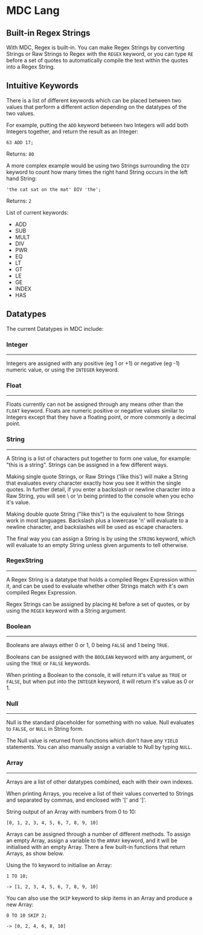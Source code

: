 # MDC Lang

## Built-in Regex Strings

With MDC, Regex is built-in. You can make Regex Strings by converting Strings or Raw Strings to Regex with the `REGEX` keyword, or you can type `RE` before a set of quotes to automatically compile the text within the quotes into a Regex String.

## Intuitive Keywords

There is a list of different keywords which can be placed between two values that perform a different action depending on the datatypes of the two values.

For example, putting the `ADD` keyword between two Integers will add both Integers together, and return the result as an Integer:

    63 ADD 17;

Returns: `80`

A more complex example would be using two Strings surrounding the `DIV` keyword to count how many times the right hand String occurs in the left hand String:

    'the cat sat on the mat' DIV 'the';

Returns: `2`

List of current keywords:

- ADD
- SUB
- MULT
- DIV
- PWR
- EQ
- LT
- GT
- LE
- GE
- INDEX
- HAS

## Datatypes

The current Datatypes in MDC include:

### Integer
-----------

Integers are assigned with any positive (eg 1 or +1) or negative (eg -1) numeric value, or using the `INTEGER` keyword.

### Float
---------

Floats currently can not be assigned through any means other than the `FLOAT` keyword.
Floats are numeric positive or negative values similar to Integers except that they have a floating point, or more commonly a decimal point.

### String
----------

A String is a list of characters put together to form one value, for example: "this is a string". Strings can be assigned in a few different ways.

Making single quote Strings, or Raw Strings ('like this') will make a String that evaluates every character exactly how you see it within the single quotes. In further detail, if you enter a backslash or newline character into a Raw String, you will see \ or \n being printed to the console when you echo it's value.

Making double quote String ("like this") is the equivalent to how Strings work in most languages. Backslash plus a lowercase 'n' will evaluate to a newline character, and backslashes will be used as escape characters.

The final way you can assign a String is by using the `STRING` keyword, which will evaluate to an empty String unless given arguments to tell otherwise.

### RegexString
---------------

A Regex String is a datatype that holds a compiled Regex Expression within it, and can be used to evaluate whether other Strings match with it's own compiled Regex Expression.

Regex Strings can be assigned by placing `RE` before a set of quotes, or by using the `REGEX` keyword with a String argument.

### Boolean
-----------

Booleans are always either 0 or 1, 0 being `FALSE` and 1 being `TRUE`.

Booleans can be assigned with the `BOOLEAN` keyword with any argument, or using the `TRUE` or `FALSE` keywords.

When printing a Boolean to the console, it will return it's value as `TRUE` or `FALSE`, but when put into the `INTEGER` keyword, it will return it's value as 0 or 1.

### Null
--------

Null is the standard placeholder for something with no value. Null evaluates to `FALSE`, or `NULL` in String form.

The Null value is returned from functions which don't have any `YIELD` statements. You can also manually assign a variable to Null by typing `NULL`.

### Array
---------

Arrays are a list of other datatypes combined, each with their own indexes.

When printing Arrays, you receive a list of their values converted to Strings and separated by commas, and enclosed with '[' and ']'.

String output of an Array with numbers from 0 to 10:

    [0, 1, 2, 3, 4, 5, 6, 7, 8, 9, 10]

Arrays can be assigned through a number of different methods. To assign an empty Array, assign a variable to the `ARRAY` keyword, and it will be initialised with an empty Array. There a few built-in functions that return Arrays, as show below.

Using the `TO` keyword to initialise an Array:

    1 TO 10;

    -> [1, 2, 3, 4, 5, 6, 7, 8, 9, 10]

You can also use the `SKIP` keyword to skip items in an Array and produce a new Array:

    0 TO 10 SKIP 2;

    -> [0, 2, 4, 6, 8, 10]
